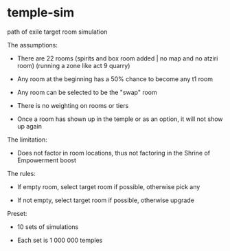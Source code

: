 # temple-sim
path of exile target room simulation

The assumptions:

- There are 22 rooms (spirits and box room added | no map and no atziri room) (running a zone like act 9 quarry)

- Any room at the beginning has a 50% chance to become any t1 room

- Any room can be selected to be the "swap" room

- There is no weighting on rooms or tiers

- Once a room has shown up in the temple or as an option, it will not show up again



The limitation:

- Does not factor in room locations, thus not factoring in the Shrine of Empowerment boost



The rules:

- If empty room, select target room if possible, otherwise pick any

- If not empty, select target room if possible, otherwise upgrade


Preset:

- 10 sets of simulations

- Each set is 1 000 000 temples
